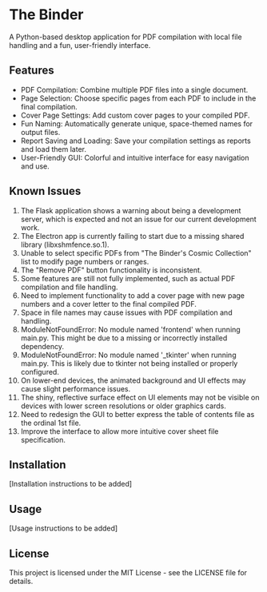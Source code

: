 # The Binder

A Python-based desktop application for PDF compilation with local file handling and a fun, user-friendly interface.

## Features

- PDF Compilation: Combine multiple PDF files into a single document.
- Page Selection: Choose specific pages from each PDF to include in the final compilation.
- Cover Page Settings: Add custom cover pages to your compiled PDF.
- Fun Naming: Automatically generate unique, space-themed names for output files.
- Report Saving and Loading: Save your compilation settings as reports and load them later.
- User-Friendly GUI: Colorful and intuitive interface for easy navigation and use.

## Known Issues

1. The Flask application shows a warning about being a development server, which is expected and not an issue for our current development work.
2. The Electron app is currently failing to start due to a missing shared library (libxshmfence.so.1).
3. Unable to select specific PDFs from "The Binder's Cosmic Collection" list to modify page numbers or ranges.
4. The "Remove PDF" button functionality is inconsistent.
5. Some features are still not fully implemented, such as actual PDF compilation and file handling.
6. Need to implement functionality to add a cover page with new page numbers and a cover letter to the final compiled PDF.
7. Space in file names may cause issues with PDF compilation and handling.
8. ModuleNotFoundError: No module named 'frontend' when running main.py. This might be due to a missing or incorrectly installed dependency.
9. ModuleNotFoundError: No module named '_tkinter' when running main.py. This is likely due to tkinter not being installed or properly configured.
10. On lower-end devices, the animated background and UI effects may cause slight performance issues.
11. The shiny, reflective surface effect on UI elements may not be visible on devices with lower screen resolutions or older graphics cards.
12. Need to redesign the GUI to better express the table of contents file as the ordinal 1st file.
13. Improve the interface to allow more intuitive cover sheet file specification.

## Installation

[Installation instructions to be added]

## Usage

[Usage instructions to be added]

## License

This project is licensed under the MIT License - see the LICENSE file for details.

